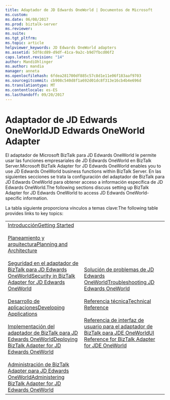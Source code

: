 ```yaml
---
title: Adaptador de JD Edwards OneWorld | Documentos de Microsoft
ms.custom: 
ms.date: 06/08/2017
ms.prod: biztalk-server
ms.reviewer: 
ms.suite: 
ms.tgt_pltfrm: 
ms.topic: article
helpviewer_keywords: JD Edwards OneWorld adapters
ms.assetid: 5df8cd89-d9df-41ca-9a2c-b9d7fbcd06f2
caps.latest.revision: "14"
author: MandiOhlinger
ms.author: mandia
manager: anneta
ms.openlocfilehash: 6fdea281700df885c57c8d1e11e06f183aaf9703
ms.sourcegitcommit: cb908c540d8f1a692d01dc8f313e16cb4b4e696d
ms.translationtype: MT
ms.contentlocale: es-ES
ms.lasthandoff: 09/20/2017
---
```

# <a name="jd-edwards-oneworld-adapter"></a><span data-ttu-id="2fe8a-102">Adaptador de JD Edwards OneWorld</span><span class="sxs-lookup"><span data-stu-id="2fe8a-102">JD Edwards OneWorld Adapter</span></span>
<span data-ttu-id="2fe8a-103">El adaptador de Microsoft BizTalk para JD Edwards OneWorld le permite usar las funciones empresariales de JD Edwards OneWorld en BizTalk Server.</span><span class="sxs-lookup"><span data-stu-id="2fe8a-103">Microsoft BizTalk Adapter for JD Edwards OneWorld enables you to use JD Edwards OneWorld business functions within BizTalk Server.</span></span> <span data-ttu-id="2fe8a-104">En las siguientes secciones se trata la configuración del adaptador de BizTalk para JD Edwards OneWorld para obtener acceso a información específica de JD Edwards OneWorld.</span><span class="sxs-lookup"><span data-stu-id="2fe8a-104">The following sections discuss setting up BizTalk Adapter for JD Edwards OneWorld to access JD Edwards OneWorld-specific information.</span></span>  
  
 <span data-ttu-id="2fe8a-105">La tabla siguiente proporciona vínculos a temas clave:</span><span class="sxs-lookup"><span data-stu-id="2fe8a-105">The following table provides links to key topics:</span></span>  
  
|||  
|-|-|  
|[<span data-ttu-id="2fe8a-106">Introducción</span><span class="sxs-lookup"><span data-stu-id="2fe8a-106">Getting Started</span></span>](../core/getting-started-with-biztalk-adapter-for-jd-edwards-oneworld.md)<br /><br /> [<span data-ttu-id="2fe8a-107">Planeamiento y arquitectura</span><span class="sxs-lookup"><span data-stu-id="2fe8a-107">Planning and Architecture</span></span>](../core/planning-and-architecture17.md)<br /><br /> [<span data-ttu-id="2fe8a-108">Seguridad en el adaptador de BizTalk para JD Edwards OneWorld</span><span class="sxs-lookup"><span data-stu-id="2fe8a-108">Security in BizTalk Adapter for JD Edwards OneWorld</span></span>](../core/security-in-biztalk-adapter-for-jd-edwards-oneworld.md)<br /><br /> [<span data-ttu-id="2fe8a-109">Desarrollo de aplicaciones</span><span class="sxs-lookup"><span data-stu-id="2fe8a-109">Developing Applications</span></span>](../core/developing-applications3.md)<br /><br /> [<span data-ttu-id="2fe8a-110">Implementación del adaptador de BizTalk para JD Edwards OneWorld</span><span class="sxs-lookup"><span data-stu-id="2fe8a-110">Deploying BizTalk Adapter for JD Edwards OneWorld</span></span>](../core/deploying-biztalk-adapter-for-jd-edwards-oneworld.md)<br /><br /> [<span data-ttu-id="2fe8a-111">Administración de BizTalk Adapter para JD Edwards OneWorld</span><span class="sxs-lookup"><span data-stu-id="2fe8a-111">Administering BizTalk Adapter for JD Edwards OneWorld</span></span>](../core/administering-biztalk-adapter-for-jd-edwards-oneworld.md)|[<span data-ttu-id="2fe8a-112">Solución de problemas de JD Edwards OneWorld</span><span class="sxs-lookup"><span data-stu-id="2fe8a-112">Troubleshooting JD Edwards OneWorld</span></span>](../core/troubleshooting-jd-edwards-oneworld.md)<br /><br /> [<span data-ttu-id="2fe8a-113">Referencia técnica</span><span class="sxs-lookup"><span data-stu-id="2fe8a-113">Technical Reference</span></span>](../core/technical-reference1.md)<br /><br /> [<span data-ttu-id="2fe8a-114">Referencia de interfaz de usuario para el adaptador de BizTalk para JDE OneWorld</span><span class="sxs-lookup"><span data-stu-id="2fe8a-114">UI Reference for BizTalk Adapter for JDE OneWorld</span></span>](../core/ui-reference-for-biztalk-adapter-for-jde-oneworld.md)|